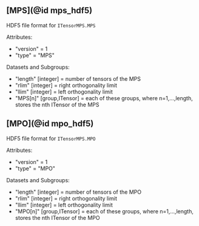 ## [MPS](@id mps_hdf5)

HDF5 file format for `ITensorMPS.MPS`

Attributes:
* "version" = 1
* "type" = "MPS"

Datasets and Subgroups:
* "length" [integer] = number of tensors of the MPS
* "rlim" [integer] = right orthogonality limit
* "llim" [integer] = left orthogonality limit
* "MPS[n]" [group,ITensor] = each of these groups, where n=1,...,length, stores the nth ITensor of the MPS


## [MPO](@id mpo_hdf5)

HDF5 file format for `ITensorMPS.MPO`

Attributes:
* "version" = 1
* "type" = "MPO"

Datasets and Subgroups:
* "length" [integer] = number of tensors of the MPO
* "rlim" [integer] = right orthogonality limit
* "llim" [integer] = left orthogonality limit
* "MPO[n]" [group,ITensor] = each of these groups, where n=1,...,length, stores the nth ITensor of the MPO


